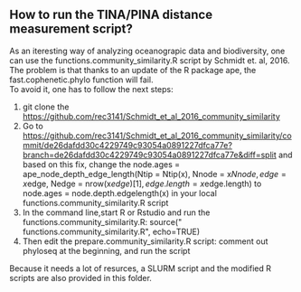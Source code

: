 ## How to run the TINA/PINA distance measurement script?

As an iteresting way of analyzing oceanograpic data and biodiversity, one can use the functions.community_similarity.R script by Schmidt et. al, 2016. The problem is that thanks to an update of the R package ape, the fast.cophenetic.phylo function will fail.  
To avoid it, one has to follow the next steps:  
1. git clone the https://github.com/rec3141/Schmidt_et_al_2016_community_similarity
2. Go to https://github.com/rec3141/Schmidt_et_al_2016_community_similarity/commit/de26dafdd30c4229749c93054a0891227dfca77e?branch=de26dafdd30c4229749c93054a0891227dfca77e&diff=split and based on this fix, change the 	node.ages = ape_node_depth_edge_length(Ntip = Ntip(x), Nnode = x$Nnode, edge = x$edge, Nedge = nrow(x$edge)[1], edge.length = x$edge.length) to node.ages = node.depth.edgelength(x) in your local  functions.community_similarity.R script
3. In the command line,start R or Rstudio and  run the  functions.community_similarity.R:  source(" functions.community_similarity.R", echo=TRUE)
4. Then edit the  prepare.community_similarity.R script: comment out phyloseq at the beginning, and run the script

Because it needs a lot of resurces, a SLURM script and the modified R scripts are also provided in this folder.
